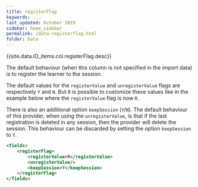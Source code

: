 ```yaml
---
title: registerFlag
keywords: ...
last_updated: October 2019
sidebar: home_sidebar
permalink: /data-registerflag.html
folder: Data
---
```


{{site.data.IO_items.col.registerFlag.desc}}

The default behaviour (when this column is not specified in the import data) is to register the learner to the session.

The default values for the `registerValue` and `unregisterValue` flags are respectively `Y` and `N`.
But it is possible to customize these values like in the example below where the `registerValue` flag is now `R`.

There is also an additional option `keepSession` (`Y`/`N`). The default behaviour of this provider, when using the `unregisterValue`, is that if the last registration is deleted in any session, then the provider will delete the session. This behaviour can be discarded by setting the option `keepSession` to `Y`.

```xml
<fields>
    <registerFlag>
        <registerValue>R</registerValue>
        <unregisterValue/>
        <keepSession>Y</keepSession>
    </registerFlag>
</fields>
```
